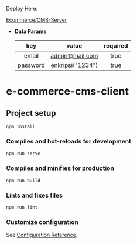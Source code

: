 Deploy Here:

[Ecommerce/CMS-Server](https://ecommerce-cms-admin.web.app/login)

  * **Data Params**
    
    | key | value | required |
    | :--: | :--: | :--: |
    | email | admin@mail.com| true |
    | password | enkripsi("1234") |true |

# e-commerce-cms-client

## Project setup
```
npm install
```

### Compiles and hot-reloads for development
```
npm run serve
```

### Compiles and minifies for production
```
npm run build
```

### Lints and fixes files
```
npm run lint
```

### Customize configuration
See [Configuration Reference](https://cli.vuejs.org/config/).
